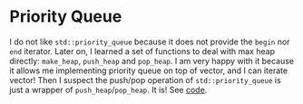# Priority Queue

I do not like `std::priority_queue` because it does not provide the `begin` nor
`end` iterator. Later on, I learned a set of functions to deal with max heap
directly: `make_heap`, `push_heap` and `pop_heap`. I am very happy with it
because it allows me implementing priority queue on top of vector, and I can
iterate vector! Then I suspect the push/pop operation of `std::priority_queue`
is just a wrapper of `push_heap`/`pop_heap`. It is! See
[code](https://github.com/llvm/llvm-project/blob/f5f5286da3a64608b5874d70b32f955267039e1c/libcxx/include/queue#L899).
